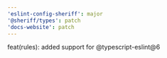 ```yaml
---
'eslint-config-sheriff': major
'@sheriff/types': patch
'docs-website': patch
---
```


feat(rules): added support for @typescript-eslint@6

